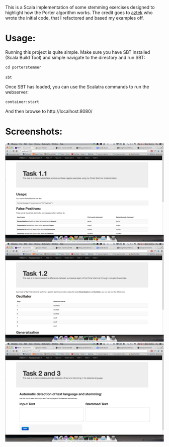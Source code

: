 This is a Scala implementation of some stemming exercises designed to highlight how the Porter algorithm works. The credit goes to [aztek](https://github.com/aztek/) who wrote the initial code, that I refactored and based my examples off.

Usage:
======

Running this project is quite simple. Make sure you have SBT installed (Scala Build Tool) and simple navigate to the directory and run SBT:
```shell
cd porterstemmer

sbt
```

Once SBT has loaded, you can use the Scalatra commands to run the webserver:
```shell
container:start
```

And then browse to http://localhost:8080/	

Screenshots:
============

![Task1](https://github.com/dbousamra/porterstemmer/blob/master/images/1.png?raw=true)
![Task1](https://github.com/dbousamra/porterstemmer/blob/master/images/2.png?raw=true)
![Task1](https://github.com/dbousamra/porterstemmer/blob/master/images/3.png?raw=true)